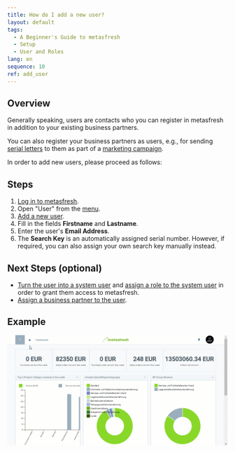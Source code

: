 ```yaml
---
title: How do I add a new user?
layout: default
tags:
  - A Beginner's Guide to metasfresh
  - Setup
  - User and Roles
lang: en
sequence: 10
ref: add_user
---
```


## Overview
Generally speaking, users are contacts who you can register in metasfresh in addition to your existing business partners.

You can also register your business partners as users, e.g., for sending [serial letters](Create_serial_letters) to them as part of a [marketing campaign](Create_MKTG_campaign).

In order to add new users, please proceed as follows:

## Steps
1. [Log in to metasfresh](Login).
1. Open "User" from the [menu](Menu).
1. [Add a new user](New_Record_Window).
1. Fill in the fields **Firstname** and **Lastname**.
1. Enter the user's **Email Address**.
1. The **Search Key** is an automatically assigned serial number. However, if required, you can also assign your own search key manually instead.

## Next Steps (optional)
- [Turn the user into a system user](New_system_user) and [assign a role to the system user](Assign_user_role) in order to grant them access to metasfresh.
- [Assign a business partner to the user](Assign_BPartner_to_user).

## Example
![](assets/Add_user.gif)
